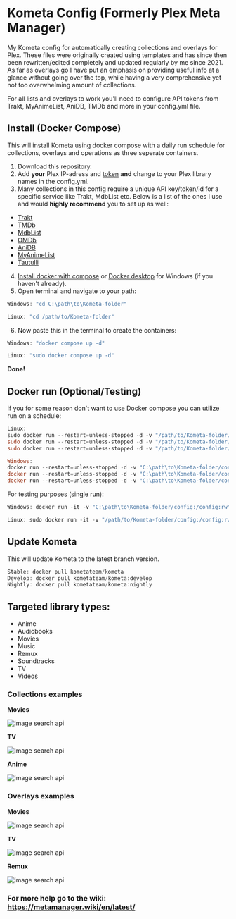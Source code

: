 # Kometa Config (Formerly Plex Meta Manager)

My Kometa config for automatically creating collections and overlays for Plex. These files were originally created using templates and has since then been rewritten/edited completely and updated regularly by me since 2021. As far as overlays go I have put an emphasis on providing useful info at a glance without going over the top, while having a very comprehensive yet not too overwhelming amount of collections.

For all lists and overlays to work you'll need to configure API tokens from Trakt, MyAnimeList, AniDB, TMDb and more in your config.yml file.

## Install (Docker Compose)

This will install Kometa using docker compose with a daily run schedule for collections, overlays and operations as three seperate containers.

1. Download this repository.
2. Add **your** Plex IP-adress and [token](https://support.plex.tv/articles/204059436-finding-an-authentication-token-x-plex-token/) **and** change to your Plex library names in the config.yml.
3. Many collections in this config require a unique API key/token/id for a specific service like Trakt, MdbList etc. Below is a list of the ones I use and would **highly recommend** you to set up as well:

- [Trakt](https://metamanager.wiki/en/latest/config/trakt/)
- [TMDb](https://metamanager.wiki/en/latest/config/tmdb/)
- [MdbList](https://metamanager.wiki/en/latest/config/mdblist/)
- [OMDb](https://metamanager.wiki/en/latest/config/omdb/)
- [AniDB](https://metamanager.wiki/en/latest/config/anidb/)
- [MyAnimeList](https://metamanager.wiki/en/latest/config/myanimelist/)
- [Tautulli](https://metamanager.wiki/en/latest/config/tautulli/)

4. [Install docker with compose](https://www.theserverside.com/blog/Coffee-Talk-Java-News-Stories-and-Opinions/How-to-install-Docker-and-docker-compose-on-Ubuntu) or [Docker desktop](https://www.docker.com/products/docker-desktop/) for Windows (if you haven't already).
5. Open terminal and navigate to your path:

```powershell
Windows: "cd C:\path\to\Kometa-folder"

Linux: "cd /path/to/Kometa-folder"
```

6. Now paste this in the terminal to create the containers:

```powershell
Windows: "docker compose up -d"

Linux: "sudo docker compose up -d"
```

**Done!**

## Docker run (Optional/Testing)

If you for some reason don't want to use Docker compose you can utilize run on a schedule:

```powershell
Linux:
sudo docker run --restart=unless-stopped -d -v "/path/to/Kometa-folder/config:/config:rw" kometateam/kometa:develop -co --time 06:00
sudo docker run --restart=unless-stopped -d -v "/path/to/Kometa-folder/config:/config:rw" kometateam/kometa:develop -op --time 08:00
sudo docker run --restart=unless-stopped -d -v "/path/to/Kometa-folder/config:/config:rw" kometateam/kometa:develop -ov --time 09:00

Windows:
docker run --restart=unless-stopped -d -v "C:\path\to\Kometa-folder/config:/config:rw" kometateam/kometa:develop -co --time 06:00
docker run --restart=unless-stopped -d -v "C:\path\to\Kometa-folder/config:/config:rw" kometateam/kometa:develop -op --time 08:00
docker run --restart=unless-stopped -d -v "C:\path\to\Kometa-folder/config:/config:rw" kometateam/kometa:develop -ov --time 09:00
```

For testing purposes (single run):

```powershell
Windows: docker run -it -v "C:\path\to\Kometa-folder/config:/config:rw" kometateam/kometa --run

Linux: sudo docker run -it -v "/path/to/Kometa-folder/config:/config:rw" kometateam/kometa --run
```

## Update Kometa

This will update Kometa to the latest branch version.

```powershell
Stable: docker pull kometateam/kometa
Develop: docker pull kometateam/kometa:develop
Nightly: docker pull kometateam/kometa:nightly
```

## Targeted library types:

- Anime
- Audiobooks
- Movies
- Music
- Remux
- Soundtracks
- TV
- Videos

### Collections examples

**Movies**

![image search api](https://i.imgur.com/3KN6HnU.png)

**TV**

![image search api](https://i.imgur.com/GjuyuRq.png)

**Anime**

![image search api](https://i.imgur.com/RXFsNUB.png)

### Overlays examples

**Movies**

![image search api](https://i.imgur.com/cTeNiMb.png)

**TV**

![image search api](https://i.imgur.com/7cUfZ53.png)

**Remux**

![image search api](https://i.imgur.com/lcFOxiG.png)

### For more help go to the wiki: https://metamanager.wiki/en/latest/
